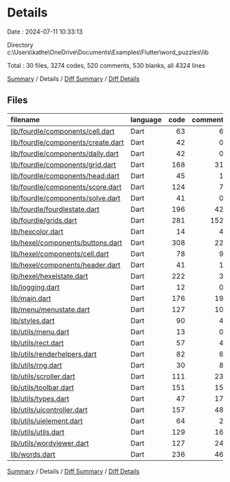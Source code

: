 # Details

Date : 2024-07-11 10:33:13

Directory c:\\Users\\kathe\\OneDrive\\Documents\\Examples\\Flutter\\word_puzzles\\lib

Total : 30 files,  3274 codes, 520 comments, 530 blanks, all 4324 lines

[Summary](results.md) / Details / [Diff Summary](diff.md) / [Diff Details](diff-details.md)

## Files
| filename | language | code | comment | blank | total |
| :--- | :--- | ---: | ---: | ---: | ---: |
| [lib/fourdle/components/cell.dart](/lib/fourdle/components/cell.dart) | Dart | 63 | 6 | 11 | 80 |
| [lib/fourdle/components/create.dart](/lib/fourdle/components/create.dart) | Dart | 42 | 0 | 5 | 47 |
| [lib/fourdle/components/daily.dart](/lib/fourdle/components/daily.dart) | Dart | 42 | 0 | 5 | 47 |
| [lib/fourdle/components/grid.dart](/lib/fourdle/components/grid.dart) | Dart | 168 | 31 | 23 | 222 |
| [lib/fourdle/components/head.dart](/lib/fourdle/components/head.dart) | Dart | 45 | 1 | 7 | 53 |
| [lib/fourdle/components/score.dart](/lib/fourdle/components/score.dart) | Dart | 124 | 7 | 21 | 152 |
| [lib/fourdle/components/solve.dart](/lib/fourdle/components/solve.dart) | Dart | 41 | 0 | 4 | 45 |
| [lib/fourdle/fourdlestate.dart](/lib/fourdle/fourdlestate.dart) | Dart | 196 | 42 | 43 | 281 |
| [lib/fourdle/grids.dart](/lib/fourdle/grids.dart) | Dart | 281 | 152 | 44 | 477 |
| [lib/hexcolor.dart](/lib/hexcolor.dart) | Dart | 14 | 4 | 3 | 21 |
| [lib/hexel/components/buttons.dart](/lib/hexel/components/buttons.dart) | Dart | 308 | 22 | 28 | 358 |
| [lib/hexel/components/cell.dart](/lib/hexel/components/cell.dart) | Dart | 78 | 9 | 10 | 97 |
| [lib/hexel/components/header.dart](/lib/hexel/components/header.dart) | Dart | 41 | 1 | 7 | 49 |
| [lib/hexel/hexelstate.dart](/lib/hexel/hexelstate.dart) | Dart | 222 | 3 | 37 | 262 |
| [lib/logging.dart](/lib/logging.dart) | Dart | 12 | 0 | 2 | 14 |
| [lib/main.dart](/lib/main.dart) | Dart | 176 | 19 | 20 | 215 |
| [lib/menu/menustate.dart](/lib/menu/menustate.dart) | Dart | 127 | 10 | 18 | 155 |
| [lib/styles.dart](/lib/styles.dart) | Dart | 90 | 4 | 14 | 108 |
| [lib/utils/menu.dart](/lib/utils/menu.dart) | Dart | 13 | 0 | 2 | 15 |
| [lib/utils/rect.dart](/lib/utils/rect.dart) | Dart | 57 | 4 | 7 | 68 |
| [lib/utils/renderhelpers.dart](/lib/utils/renderhelpers.dart) | Dart | 82 | 6 | 11 | 99 |
| [lib/utils/rng.dart](/lib/utils/rng.dart) | Dart | 30 | 8 | 7 | 45 |
| [lib/utils/scroller.dart](/lib/utils/scroller.dart) | Dart | 111 | 23 | 23 | 157 |
| [lib/utils/toolbar.dart](/lib/utils/toolbar.dart) | Dart | 151 | 15 | 28 | 194 |
| [lib/utils/types.dart](/lib/utils/types.dart) | Dart | 47 | 17 | 16 | 80 |
| [lib/utils/uicontroller.dart](/lib/utils/uicontroller.dart) | Dart | 157 | 48 | 41 | 246 |
| [lib/utils/uielement.dart](/lib/utils/uielement.dart) | Dart | 64 | 2 | 14 | 80 |
| [lib/utils/utils.dart](/lib/utils/utils.dart) | Dart | 129 | 16 | 17 | 162 |
| [lib/utils/wordviewer.dart](/lib/utils/wordviewer.dart) | Dart | 127 | 24 | 24 | 175 |
| [lib/words.dart](/lib/words.dart) | Dart | 236 | 46 | 38 | 320 |

[Summary](results.md) / Details / [Diff Summary](diff.md) / [Diff Details](diff-details.md)